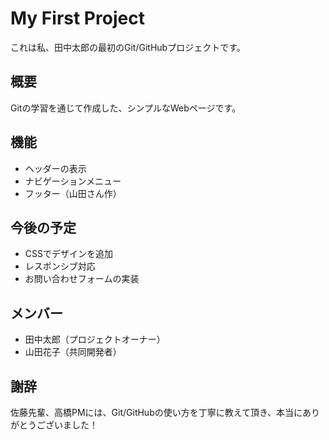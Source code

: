 # My First Project

これは私、田中太郎の最初のGit/GitHubプロジェクトです。

## 概要

Gitの学習を通じて作成した、シンプルなWebページです。

## 機能

- ヘッダーの表示
- ナビゲーションメニュー
- フッター（山田さん作）

## 今後の予定

- CSSでデザインを追加
- レスポンシブ対応
- お問い合わせフォームの実装

## メンバー

- 田中太郎（プロジェクトオーナー）
- 山田花子（共同開発者）

## 謝辞

佐藤先輩、高橋PMには、Git/GitHubの使い方を丁寧に教えて頂き、本当にありがとうございました！
